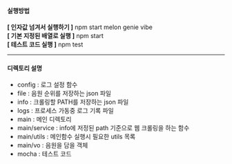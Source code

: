 #### 실행방법

**[ 인자값 넘겨서 실행하기 ]** npm start melon genie vibe  
**[ 기본 지정된 배열로 실행 ]** npm start  
**[ 테스트 코드 실행 ]** npm test

---

#### 디렉토리 설명

-   config : 로그 설정 함수
-   file : 음원 순위를 저장하는 json 파일
-   info : 크롤링할 PATH를 저장하는 json 파일
-   logs : 프로세스 가동중 로그 기록 파일
-   main : 메인 디렉토리
-   main/service : info에 저정된 path 기준으로 웹 크롤링을 하는 함수
-   main/utils : 메인함수 실행시 필요한 utils 목록
-   main/vo : 음원을 담을 객체
-   mocha : 테스트 코드
